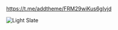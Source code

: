 https://t.me/addtheme/FRM29wiKus6gIvjd

![Light Slate](https://github.com/user-attachments/assets/9f1a0b73-8978-4985-9bd7-bc3cd5f0772d)
